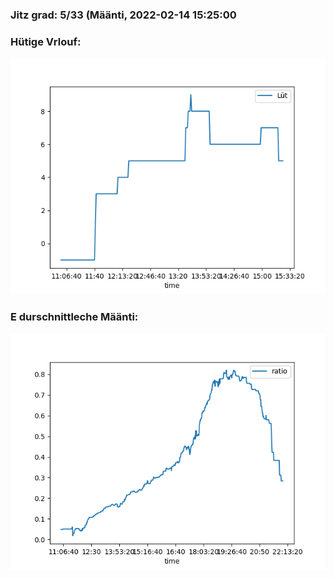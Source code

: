 ### Jitz grad: 5/33 (Määnti, 2022-02-14 15:25:00

### Hütige Vrlouf:
![Graph](Today.png)

### E durschnittleche Määnti:
![Graph](Määnti.png)